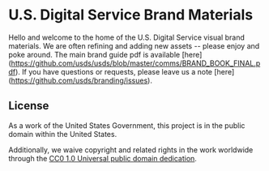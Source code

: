 # U.S. Digital Service Brand Materials

Hello and welcome to the home of the U.S. Digital Service visual brand materials. We are often refining and adding new assets -- please enjoy and poke around. The main brand guide pdf is available [here] (https://github.com/usds/usds/blob/master/comms/BRAND_BOOK_FINAL.pdf). If you have questions or requests, please leave us a note [here] (https://github.com/usds/branding/issues).


## License

As a work of the United States Government, this project is in the public domain within the United States.

Additionally, we waive copyright and related rights in the work worldwide through the [CC0 1.0 Universal public domain dedication](https://creativecommons.org/publicdomain/zero/1.0/).
